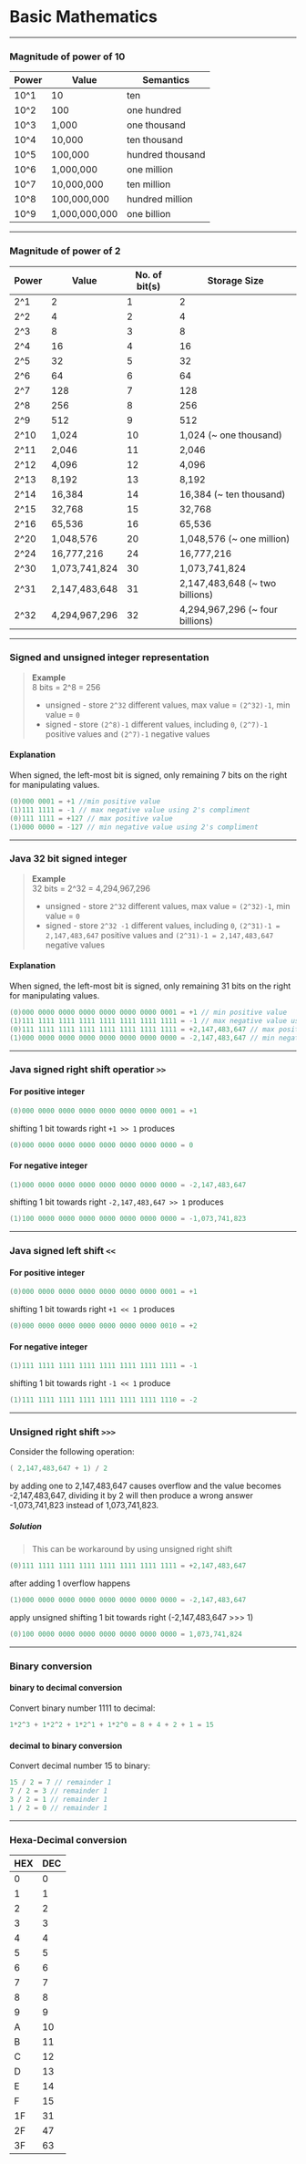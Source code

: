 # Basic Mathematics

---
### Magnitude of power of 10 
| Power | Value         | Semantics        |
|-------|---------------|------------------|
| 10^1  | 10            | ten              |
| 10^2  | 100           | one hundred      |
| 10^3  | 1,000         | one thousand     |
| 10^4  | 10,000        | ten thousand     |
| 10^5  | 100,000       | hundred thousand |
| 10^6  | 1,000,000     | one million      |
| 10^7  | 10,000,000    | ten million      |
| 10^8  | 100,000,000   | hundred million  |
| 10^9  | 1,000,000,000 | one billion      |

---
### Magnitude of power of 2
| Power | Value         | No. of bit(s) | Storage Size                    |
|-------|---------------|---------------|---------------------------------|
| 2^1   | 2             | 1             | 2                               |
| 2^2   | 4             | 2             | 4                               |
| 2^3   | 8             | 3             | 8                               |
| 2^4   | 16            | 4             | 16                              |
| 2^5   | 32            | 5             | 32                              |
| 2^6   | 64            | 6             | 64                              |
| 2^7   | 128           | 7             | 128                             |
| 2^8   | 256           | 8             | 256                             |
| 2^9   | 512           | 9             | 512                             |
| 2^10  | 1,024         | 10            | 1,024 (~ one thousand)          |
| 2^11  | 2,046         | 11            | 2,046                           |
| 2^12  | 4,096         | 12            | 4,096                           |
| 2^13  | 8,192         | 13            | 8,192                           |
| 2^14  | 16,384        | 14            | 16,384 (~ ten thousand)         | 
| 2^15  | 32,768        | 15            | 32,768                          |
| 2^16  | 65,536        | 16            | 65,536                          |
| 2^20  | 1,048,576     | 20            | 1,048,576 (~ one million)       |
| 2^24  | 16,777,216    | 24            | 16,777,216                      |
| 2^30  | 1,073,741,824 | 30            | 1,073,741,824                   |
| 2^31  | 2,147,483,648 | 31            | 2,147,483,648 (~ two billions)  |
| 2^32  | 4,294,967,296 | 32            | 4,294,967,296 (~ four billions) |

---
### Signed and unsigned integer representation
> <b>Example</b><br/>
> 8 bits = 2^8 = 256
> <br/>
> - unsigned - store `2^32` different values, max value = `(2^32)-1`, min value = `0`
> - signed - store `(2^8)-1` different values, including `0`, `(2^7)-1` positive 
      values and `(2^7)-1` negative values

#### Explanation
When signed, the left-most bit is signed, only remaining 7 bits 
on the right for manipulating values.
```java
(0)000 0001 = +1 //min positive value 
(1)111 1111 = -1 // max negative value using 2's compliment 
(0)111 1111 = +127 // max positive value
(1)000 0000 = -127 // min negative value using 2's compliment
```

---
### Java 32 bit signed integer
> <b>Example</b><br/>
> 32 bits = 2^32 = 4,294,967,296
> - unsigned - store `2^32` different values, max value = `(2^32)-1`, min value = `0`
> - signed - store `2^32 -1` different values, including `0`, `(2^31)-1 = 2,147,483,647` positive values and `(2^31)-1 = 2,147,483,647` negative values

#### Explanation
When signed, the left-most bit is signed, only remaining 31 bits 
on the right for manipulating values.
```java
(0)000 0000 0000 0000 0000 0000 0000 0001 = +1 // min positive value
(1)111 1111 1111 1111 1111 1111 1111 1111 = -1 // max negative value using 2's compliment
(0)111 1111 1111 1111 1111 1111 1111 1111 = +2,147,483,647 // max positive value
(1)000 0000 0000 0000 0000 0000 0000 0000 = -2,147,483,647 // min negative value using 2's compliment
```

---
### Java signed right shift operatior `>>`
#### For positive integer
```java
(0)000 0000 0000 0000 0000 0000 0000 0001 = +1
```
shifting 1 bit towards right `+1 >> 1` produces
```java
(0)000 0000 0000 0000 0000 0000 0000 0000 = 0
```
#### For negative integer
```java
(1)000 0000 0000 0000 0000 0000 0000 0000 = -2,147,483,647
```
shifting 1 bit towards right `-2,147,483,647 >> 1` produces
```java
(1)100 0000 0000 0000 0000 0000 0000 0000 = -1,073,741,823
```

---
### Java signed left shift `<<`
#### For positive integer
```java
(0)000 0000 0000 0000 0000 0000 0000 0001 = +1
```
shifting 1 bit towards right `+1 << 1` produces
```java
(0)000 0000 0000 0000 0000 0000 0000 0010 = +2
```
#### For negative integer
```java
(1)111 1111 1111 1111 1111 1111 1111 1111 = -1
```
shifting 1 bit towards right `-1 << 1` produce
```java
(1)111 1111 1111 1111 1111 1111 1111 1110 = -2
```

---
### Unsigned right shift `>>>`
Consider the following operation:
```java
( 2,147,483,647 + 1) / 2
```
by adding one to 2,147,483,647 causes overflow and the value becomes
-2,147,483,647, dividing it by 2 will then produce a wrong answer 
-1,073,741,823 instead of 1,073,741,823.

##### Solution
> This can be workaround by using unsigned right shift
```java
(0)111 1111 1111 1111 1111 1111 1111 1111 = +2,147,483,647
```
after adding 1 overflow happens
```java
(1)000 0000 0000 0000 0000 0000 0000 0000 = -2,147,483,647
```
apply unsigned shifting 1 bit towards right (-2,147,483,647 >>> 1)
```java
(0)100 0000 0000 0000 0000 0000 0000 0000 = 1,073,741,824
```

---
### Binary conversion
#### binary to decimal conversion
Convert binary number 1111 to decimal:
```java
1*2^3 + 1*2^2 + 1*2^1 + 1*2^0 = 8 + 4 + 2 + 1 = 15
```
#### decimal to binary conversion
Convert decimal number 15 to binary:
```java
15 / 2 = 7 // remainder 1
7 / 2 = 3 // remainder 1
3 / 2 = 1 // remainder 1
1 / 2 = 0 // remainder 1
```

---
### Hexa-Decimal conversion
| HEX | DEC |
|-----|-----|
| 0   | 0   |
| 1   | 1   |
| 2   | 2   |
| 3   | 3   |
| 4   | 4   |
 | 5   | 5   |
| 6   | 6   |
| 7   | 7   |
| 8   | 8   |
| 9   | 9   |
| A   | 10  |
| B   | 11  |
| C   | 12  |
| D   | 13  |
| E   | 14  | 
| F   | 15  | 
| 1F  | 31  |
| 2F  | 47  |
 | 3F  | 63  |
